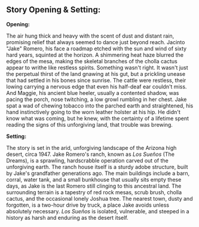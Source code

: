## Story Opening & Setting:

**Opening:**

The air hung thick and heavy with the scent of dust and distant rain, promising relief that always seemed to dance just beyond reach. Jacinto "Jake" Romero, his face a roadmap etched with the sun and wind of sixty hard years, squinted at the horizon. A shimmering heat haze blurred the edges of the mesa, making the skeletal branches of the cholla cactus appear to writhe like restless spirits. Something wasn't right. It wasn't just the perpetual thirst of the land gnawing at his gut, but a prickling unease that had settled in his bones since sunrise. The cattle were restless, their lowing carrying a nervous edge that even his half-deaf ear couldn't miss. And Maggie, his ancient blue heeler, usually a contented shadow, was pacing the porch, nose twitching, a low growl rumbling in her chest. Jake spat a wad of chewing tobacco into the parched earth and straightened, his hand instinctively going to the worn leather holster at his hip. He didn't know what was coming, but he knew, with the certainty of a lifetime spent reading the signs of this unforgiving land, that trouble was brewing.

**Setting:**

The story is set in the arid, unforgiving landscape of the Arizona high desert, circa 1947. Jake Romero's ranch, known as *Los Sueños* (The Dreams), is a sprawling, hardscrabble operation carved out of the unforgiving earth. The ranch house itself is a sturdy adobe structure, built by Jake's grandfather generations ago. The main buildings include a barn, corral, water tank, and a small bunkhouse that usually sits empty these days, as Jake is the last Romero still clinging to this ancestral land. The surrounding terrain is a tapestry of red rock mesas, scrub brush, cholla cactus, and the occasional lonely Joshua tree. The nearest town, dusty and forgotten, is a two-hour drive by truck, a place Jake avoids unless absolutely necessary. *Los Sueños* is isolated, vulnerable, and steeped in a history as harsh and enduring as the desert itself.
